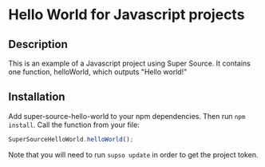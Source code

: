 # Hello World for Javascript projects

## Description

This is an example of a Javascript project using Super Source. It contains one function, helloWorld, which outputs "Hello world!"

## Installation

Add super-source-hello-world to your npm dependencies. Then run `npm install`. Call the function from your file:

```javascript
SuperSourceHelloWorld.helloWorld();
```

Note that you will need to run `supso update` in order to get the project token.
